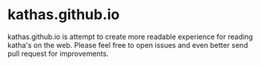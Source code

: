 kathas.github.io
================

kathas.github.io is attempt to create more readable experience for reading katha's on the web. Please feel free to open issues and even better send pull request for improvements.
